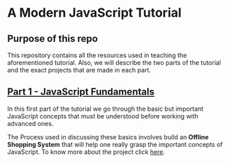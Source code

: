 # A Modern JavaScript Tutorial

## Purpose of this repo
This repository contains all the resources used in teaching the aforementioned tutorial. Also, we will describe the two parts of the tutorial and the exact projects that are made in each part.

## [Part 1 - JavaScript Fundamentals](./Part1)
In this first part of the tutorial we go through the basic but important JavaScript concepts that must be understood before working with advanced ones.

The Process used in discussing these basics involves build an **Offline Shopping System** that will help one really grasp the important concepts of JavaScript. To know more about the project click [here](./Part1).